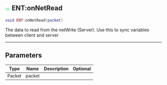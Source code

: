 ## ![client](.gitbook/assets/client.png) ENT:onNetRead


```lua
void ENT:onNetRead(packet)
```

The data to read from the netWrite (Server). Use this to sync variables between client and server


------
## Parameters

| Type   | Name | Description              | Optional |
| ------ | ---- | ------------------------ | -------: |
| Packet | packet |  |  |


